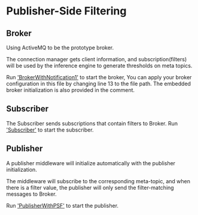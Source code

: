 # Publisher-Side Filtering

## Broker
Using ActiveMQ to be the prototype broker.

The connection manager gets client information, 
and subscription(filters) will be used by the inference engine to generate thresholds on meta topics.

Run ['BrokerWithNotification1'](./src/main/java/org/example/broker/BrokerWithNotification1.java) to start the broker,
You can apply your broker configuration in this file by changing line 13 to the file path.
The embedded broker initialization is also provided in the comment.

## Subscriber
The Subscriber sends subscriptions that contain filters to Broker.
Run ['Subscriber'](./src/main/java/org/example/subscriber/Subscriber.java) to start the subscriber.

## Publisher
A publisher middleware will initialize automatically with the publisher initialization.

The middleware will subscribe to the corresponding meta-topic, 
and when there is a filter value, the publisher will only send the filter-matching messages to Broker.

Run ['PublisherWithPSF'](./src/main/java/org/example/publisher/PublisherWithPSF.java) to start the publisher.

